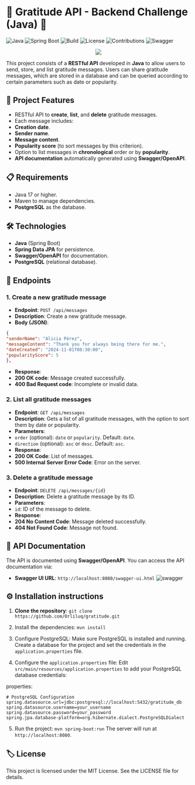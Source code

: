 # 🦃 Gratitude API - Backend Challenge (Java) 🦃

![Java](https://img.shields.io/badge/Java-21-blue)
![Spring Boot](https://img.shields.io/badge/Spring%20Boot-3.3.5-brightgreen)
![Build](https://img.shields.io/github/workflow/status/your-username/halloween-trivia-api/Build%20API%20Project)
![License](https://img.shields.io/badge/license-MIT-blue.svg)
![Contributions](https://img.shields.io/badge/contributions-welcome-brightgreen.svg)
![Swagger](https://img.shields.io/badge/documented%20with-Swagger-orange.svg)

<p align="center">
    <a href="https://git.io/typing-svg">
    <img src="https://readme-typing-svg.demolab.com?font=Fira+Code&pause=1000&color=CD321C&background=3B3B3B00&center=true&width=435&lines=Backend+Challenge+(Java);%F0%9F%A6%83+%C2%A1Gratitude+Messages+API!)](https://git.io/typing-svg"/></a><br>
</p>

This project consists of a **RESTful API** developed in **Java** to allow users to send, store, and list gratitude messages. Users can share gratitude messages, which are stored in a database and can be queried according to certain parameters such as date or popularity.

## 🚀 Project Features

- RESTful API to **create**, **list**, and **delete** gratitude messages.
- Each message includes:
- **Creation date**.
- **Sender name**.
- **Message content**.
- **Popularity score** (to sort messages by this criterion).
- Option to list messages in **chronological** order or by **popularity**.
- **API documentation** automatically generated using **Swagger/OpenAPI**.

## 📋 Requirements

- Java 17 or higher.
- Maven to manage dependencies.
- **PostgreSQL** as the database.

## 🛠️ Technologies

- **Java** (Spring Boot)
- **Spring Data JPA** for persistence.
- **Swagger/OpenAPI** for documentation.
- **PostgreSQL** (relational database).

## 🚦 Endpoints

### 1. Create a new gratitude message

- **Endpoint**: `POST /api/messages`
- **Description**: Create a new gratitude message.
- **Body (JSON)**:
```json
{
"senderName": "Alicia Pérez",
"messageContent": "Thank you for always being there for me.",
"dateCreated": "2024-11-01T08:30:00",
"popularityScore": 5
},
```
- **Response**:
- **200 OK code**: Message created successfully.
- **400 Bad Request code**: Incomplete or invalid data.

### 2. List all gratitude messages

- **Endpoint**: `GET /api/messages`
- **Description**: Gets a list of all gratitude messages, with the option to sort them by date or popularity.
- **Parameters**:
- `order` (optional): `date` or `popularity`. Default: `date`.
- `direction` (optional): `asc` or `desc`. Default: `asc`.
- **Response**:
- **200 OK Code**: List of messages.
- **500 Internal Server Error Code**: Error on the server.

### 3. Delete a gratitude message

- **Endpoint**: `DELETE /api/messages/{id}`
- **Description**: Delete a gratitude message by its ID.
- **Parameters**:
- `id`: ID of the message to delete.
- **Response**:
- **204 No Content Code**: Message deleted successfully.
- **404 Not Found Code**: Message not found.

## 📝 API Documentation

The API is documented using **Swagger/OpenAPI**. You can access the API documentation via:

- **Swagger UI URL**: `http://localhost:8080/swagger-ui.html`
![swagger](https://github.com/user-attachments/assets/2aa26024-edfa-49df-9389-41435a823b4b)

## ⚙️ Installation instructions

1. **Clone the repository**:
`git clone https://github.com/Orliluq/gratitude.git`

2. Install the dependencies:
`mvn install`

3. Configure PostgreSQL:
Make sure PostgreSQL is installed and running. Create a database for the project and set the credentials in the `application.properties` file.

4. Configure the `application.properties` file:
Edit `src/main/resources/application.properties` to add your PostgreSQL database credentials:

properties:
```
# PostgreSQL Configuration
spring.datasource.url=jdbc:postgresql://localhost:5432/gratitude_db
spring.datasource.username=your_username
spring.datasource.password=your_password
spring.jpa.database-platform=org.hibernate.dialect.PostgreSQLDialect
```
5. Run the project:
`mvn spring-boot:run`
The server will run at `http://localhost:8080`.

## 🏷️ License
This project is licensed under the MIT License. See the LICENSE file for details.
